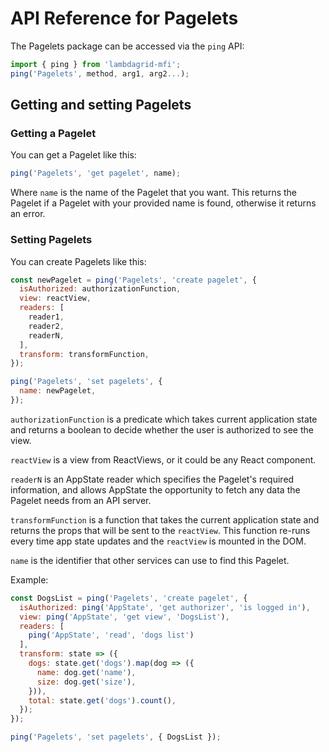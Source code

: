 # API Reference for Pagelets

The Pagelets package can be accessed via the `ping` API:

```javascript
import { ping } from 'lambdagrid-mfi';
ping('Pagelets', method, arg1, arg2...);
```

## Getting and setting Pagelets

### Getting a Pagelet

You can get a Pagelet like this:

```javascript
ping('Pagelets', 'get pagelet', name);
```

Where `name` is the name of the Pagelet that you want. This returns the Pagelet if a Pagelet with your provided name is found, otherwise it returns an error.

### Setting Pagelets

You can create Pagelets like this:

```javascript
const newPagelet = ping('Pagelets', 'create pagelet', {
  isAuthorized: authorizationFunction,
  view: reactView,
  readers: [
    reader1,
    reader2,
    readerN,
  ],
  transform: transformFunction,
});

ping('Pagelets', 'set pagelets', {
  name: newPagelet,
});
```

`authorizationFunction` is a predicate which takes current application state and returns a boolean to decide whether the user is authorized to see the view.

`reactView` is a view from ReactViews, or it could be any React component.

`readerN` is an AppState reader which specifies the Pagelet's required information, and allows AppState the opportunity to fetch any data the Pagelet needs from an API server.

`transformFunction` is a function that takes the current application state and returns the props that will be sent to the `reactView`. This function re-runs every time app state updates and the `reactView` is mounted in the DOM.

`name` is the identifier that other services can use to find this Pagelet.

Example:

```javascript
const DogsList = ping('Pagelets', 'create pagelet', {
  isAuthorized: ping('AppState', 'get authorizer', 'is logged in'),
  view: ping('AppState', 'get view', 'DogsList'),
  readers: [
    ping('AppState', 'read', 'dogs list')
  ],
  transform: state => ({
    dogs: state.get('dogs').map(dog => ({
      name: dog.get('name'),
      size: dog.get('size'),
    })),
    total: state.get('dogs').count(),
  });
});

ping('Pagelets', 'set pagelets', { DogsList });
```
